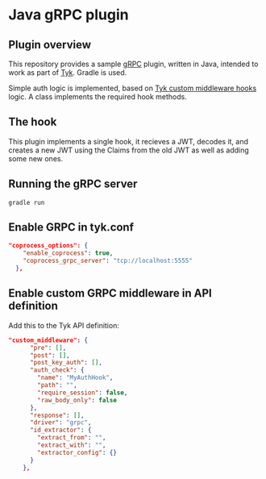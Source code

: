 Java gRPC plugin
==

## Plugin overview

This repository provides a sample [gRPC](http://www.grpc.io/) plugin, written in Java, intended to work as part of [Tyk](https://tyk.io/). Gradle is used.

Simple auth logic is implemented, based on [Tyk custom middleware hooks](https://tyk.io/docs/tyk-api-gateway-v1-9/javascript-plugins/middleware-scripting/) logic.
A class implements the required hook methods.

## The hook

This plugin implements a single hook, it recieves a JWT, decodes it, and creates a new JWT using the Claims from the old JWT as well as adding some new ones.

## Running the gRPC server

	gradle run


## Enable GRPC in tyk.conf
```json
"coprocess_options": {
    "enable_coprocess": true,
    "coprocess_grpc_server": "tcp://localhost:5555"
  },
```


## Enable custom GRPC middleware in API definition
Add this to the Tyk API definition:

```json
"custom_middleware": {
      "pre": [],
      "post": [],
      "post_key_auth": [],
      "auth_check": {
        "name": "MyAuthHook",
        "path": "",
        "require_session": false,
        "raw_body_only": false
      },
      "response": [],
      "driver": "grpc",
      "id_extractor": {
        "extract_from": "",
        "extract_with": "",
        "extractor_config": {}
      }
    },
```

